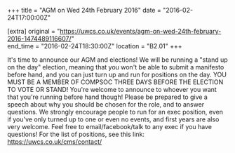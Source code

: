 +++
title = "AGM on Wed 24th February 2016"
date = "2016-02-24T17:00:00Z"

[extra]
original = "https://uwcs.co.uk/events/agm-on-wed-24th-february-2016-1474489116607/"    
end_time = "2016-02-24T18:30:00Z"
location = "B2.01"
+++

It's time to announce our AGM and elections\! We will be running a "stand up on the day" election, meaning that you won't be able to submit a manifesto before hand, and you can just turn up and run for positions on the day. YOU MUST BE A MEMBER OF COMPSOC THREE DAYS BEFORE THE ELECTION TO VOTE OR STAND\! You're welcome to announce to whoever you want that you're running before hand though\! Please be prepared to give a speech about why you should be chosen for the role, and to answer questions. We strongly encourage people to run for an exec position, even if you've only turned up to one or even no events, and first years are also very welcome. Feel free to email/facebook/talk to any exec if you have questions\! For the list of positions, see this link: https://uwcs.co.uk/cms/contact/

